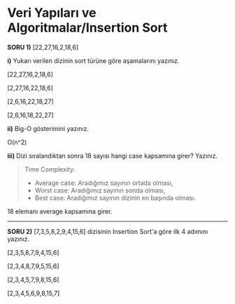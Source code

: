 # Veri Yapıları ve Algoritmalar/Insertion Sort
**SORU 1)** [22,27,16,2,18,6]

**i)** Yukarı verilen dizinin sort türüne göre aşamalarını yazınız.

 [22,27,16,2,18,6]
 
 [2,27,16,22,18,6]

 [2,6,16,22,18,27]

 [2,6,16,18,22,27]

**ii)** Big-O gösterimini yazınız.

O(n^2)

**iii)** Dizi sıralandıktan sonra 18 sayısı hangi case kapsamına girer? Yazınız.
>Time Complexity: 
> - Average case: Aradığımız sayının ortada olması,
> - Worst case: Aradığımız sayının sonda olması, 
> - Best case: Aradığımız sayının dizinin en başında olması.

18 elemanı average kapsamına girer.
***

**SORU 2)** [7,3,5,8,2,9,4,15,6] dizisinin Insertion Sort'a göre ilk 4 adımını yazınız.

[2,3,5,8,7,9,4,15,6]

[2,3,4,8,7,9,5,15,6]

[2,3,4,5,7,9,8,15,6]

[2,3,4,5,6,9,8,15,7]